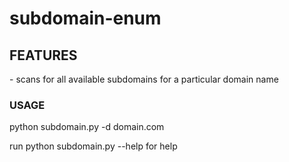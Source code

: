 # subdomain-enum

<h2> FEATURES</h2>
- scans for all available subdomains for a particular domain name

<h3>USAGE</h3>
python subdomain.py -d domain.com

run python subdomain.py --help  for help


